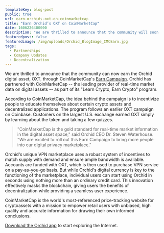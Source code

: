 ```yaml
---
templateKey: blog-post
public: true
url: earn-orchids-oxt-on-coinmarketcap
title: "Earn Orchid’s OXT on CoinMarketCap"
date: 1606226400000
description: "We are thrilled to announce that the community will soon be able to earn the Orchid digital asset, OXT, through CoinMarketCap's Earn Campaign."
featuredpost: false
featuredimage: /img/uploads/Orchid_BlogImage_CMCEarn.jpg
tags:
  - Partnerships
  - Company Updates
  - Decentralization
---
```

We are thrilled to announce that the community can now earn the Orchid digital asset, OXT, through CoinMarketCap's [Earn Campaign](https://coinmarketcap.com/earn/). Orchid has partnered with CoinMarketCap -- the leading provider of real-time market data on digital assets -- as part of its "Learn Crypto, Earn Crypto" program. 

According to CoinMarketCap, the idea behind the campaign is to incentivize people to educate themselves about certain crypto assets and decentralized applications. The program follows an earlier OXT campaign on Coinbase. Customers on the largest U.S. exchange earned OXT simply by learning about the token and taking a few quizzes.

> "CoinMarketCap is the gold standard for real-time market information in the digital asset space," said Orchid CEO Dr. Steven Waterhouse. "We are excited to roll out this Earn Campaign to bring more people into our digital privacy marketplace."

Orchid's unique VPN marketplace uses a robust system of incentives to match supply with demand and ensure ample bandwidth is available. Accounts are funded with OXT, which is then used to purchase VPN service on a pay-as-you-go basis. But while Orchid's digital currency is key to the functioning of the marketplace, individual users can start using Orchid in seconds using nothing more than an ordinary credit card. This innovation effectively masks the blockchain, giving users the benefits of decentralization while providing a seamless user experience.

CoinMarketCap is the world's most-referenced price-tracking website for cryptoassets with a mission to empower retail users with unbiased, high quality and accurate information for drawing their own informed conclusions.

[Download the Orchid app](https://www.orchid.com/download)  to start exploring the Internet.